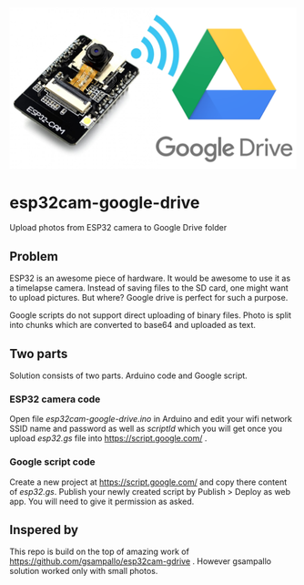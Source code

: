![alt text](esp32cam-google-drive.png "ESP32 cam + Google Drive")


# esp32cam-google-drive

Upload photos from ESP32 camera to Google Drive folder

## Problem

ESP32 is an awesome piece of hardware. It would be awesome to use it as a timelapse camera. Instead of saving files to the SD card, one might want to upload pictures. But where? Google drive is perfect for such a purpose.

Google scripts do not support direct uploading of binary files. Photo is split into chunks which are converted to base64 and uploaded as text.

## Two parts

Solution consists of two parts. Arduino code and Google script.

### ESP32 camera code

Open file _esp32cam-google-drive.ino_ in Arduino and edit your wifi network SSID name and password as well as _scriptId_ which you will get once you upload _esp32.gs_ file into https://script.google.com/ .

### Google script code

Create a new project at https://script.google.com/ and copy there content of _esp32.gs_. Publish your newly created script by Publish > Deploy as web app. You will need to give it permission as asked.

## Inspered by

This repo is build on the top of amazing work of https://github.com/gsampallo/esp32cam-gdrive . However gsampallo solution worked only with small photos.

